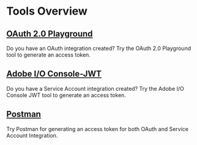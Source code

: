 
# Tools Overview


## [OAuth 2.0 Playground](OAuthPlayground.md)
Do you have an OAuth integration created? Try the OAuth 2.0 Playground tool to generate an access token.

## [Adobe I/O Console-JWT](IOConsoleJWT.md)
Do you have a Service Account integration created? Try the Adobe I/O Console JWT tool to generate an access token.

## [Postman](Postman.md)
Try Postman for generating an access token for both OAuth and Service Account Integration.
